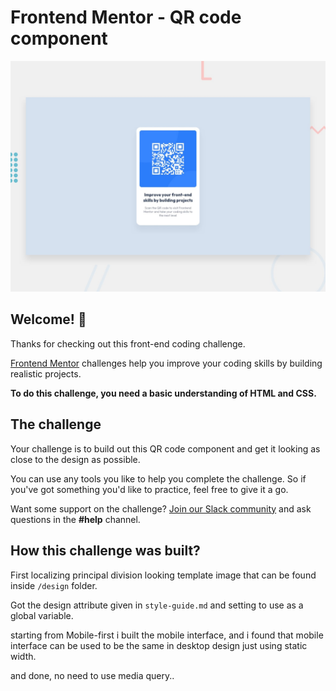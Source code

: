# Frontend Mentor - QR code component

![Design preview for the QR code component coding challenge](./design/desktop-preview.jpg)

## Welcome! 👋

Thanks for checking out this front-end coding challenge.

[Frontend Mentor](https://www.frontendmentor.io) challenges help you improve your coding skills by building realistic projects.

**To do this challenge, you need a basic understanding of HTML and CSS.**

## The challenge

Your challenge is to build out this QR code component and get it looking as close to the design as possible.

You can use any tools you like to help you complete the challenge. So if you've got something you'd like to practice, feel free to give it a go.

Want some support on the challenge? [Join our Slack community](https://www.frontendmentor.io/slack) and ask questions in the **#help** channel.

## How this challenge was built?

First localizing principal division looking template image that can be found inside ``/design`` folder. 

Got the design attribute given in ``style-guide.md`` and setting to use as a global variable.

starting from Mobile-first i built the mobile interface, and i found that mobile interface can be used to be the same in desktop design just using static width. 

and done, no need to use media query..

